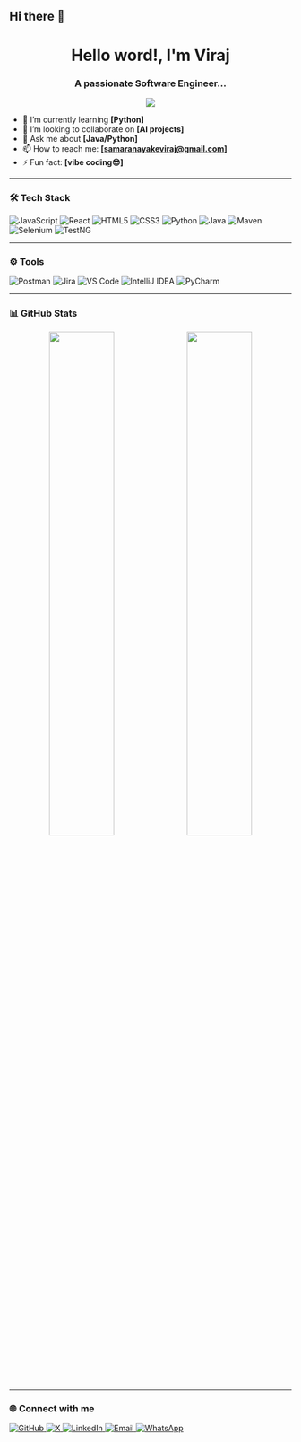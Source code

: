 ## Hi there 👋

<!--
**viraj-samaranayake/viraj-samaranayake** is a ✨ _special_ ✨ repository because its `README.md` (this file) appears on your GitHub profile.

Here are some ideas to get you started:

- 🔭 I’m currently working on ...
- 🌱 I’m currently learning ...
- 👯 I’m looking to collaborate on ...
- 🤔 I’m looking for help with ...
- 💬 Ask me about ...
- 📫 How to reach me: ...
- 😄 Pronouns: ...
- ⚡ Fun fact: ...
-->

<h1 align="center">Hello word!, I'm Viraj</h1>
<h3 align="center">A passionate Software Engineer...</h3>

<p align="center">
  <img src="https://readme-typing-svg.demolab.com/?lines=Aspiring%20QA%20Engineer;Tech%20Enthusiast;Problem%20Solver&center=true&width=380&height=45">
</p>

- 🌱 I’m currently learning **[Python]**
- 👯 I’m looking to collaborate on **[AI projects]**
- 💬 Ask me about **[Java/Python]**
- 📫 How to reach me: **[samaranayakeviraj@gmail.com]**
- ⚡ Fun fact: **[vibe coding😎]**

---

### 🛠️ Tech Stack
![JavaScript](https://img.shields.io/badge/-JavaScript-black?style=flat-square&logo=javascript)
![React](https://img.shields.io/badge/-React-black?style=flat-square&logo=react)
![HTML5](https://img.shields.io/badge/HTML5-E34F26?style=flat-square&logo=html5&logoColor=white)
![CSS3](https://img.shields.io/badge/CSS3-1572B6?style=flat-square&logo=css3&logoColor=white)
![Python](https://img.shields.io/badge/-Python-black?style=flat-square&logo=python)
![Java](https://img.shields.io/badge/Java-007396?style=flat-square&logo=java&logoColor=white)
![Maven](https://img.shields.io/badge/Maven-C71A36?style=flat-square&logo=apachemaven&logoColor=white)
![Selenium](https://img.shields.io/badge/Selenium-43B02A?style=flat-square&logo=selenium&logoColor=white)
![TestNG](https://img.shields.io/badge/TestNG-FF8C00?style=flat-square&logo=testng&logoColor=white)

---
### ⚙️ Tools

![Postman](https://img.shields.io/badge/Postman-FF6C37?style=flat-square&logo=postman&logoColor=white)
![Jira](https://img.shields.io/badge/Jira-0052CC?style=flat-square&logo=jira&logoColor=white)
![VS Code](https://img.shields.io/badge/VS_Code-007ACC?style=flat-square&logo=visualstudiocode&logoColor=white)
![IntelliJ IDEA](https://img.shields.io/badge/IntelliJ_IDEA-000000?style=flat-square&logo=intellijidea&logoColor=white)
![PyCharm](https://img.shields.io/badge/PyCharm-000000?style=flat-square&logo=pycharm&logoColor=white)

---

### 📊 GitHub Stats

<p align="center">
  <img width="48%" src="https://github-readme-stats.vercel.app/api?username=viraj-samaranayake&show_icons=true&theme=github_dark" />
  <img width="48%" src="https://github-readme-streak-stats.herokuapp.com?user=viraj-samaranayake&theme=github-dark" />
</p>

---

### 🌐 Connect with me

<p align="left">
  <a href="https://github.com/viraj-samaranayake" target="_blank">
    <img alt="GitHub" src="https://img.shields.io/badge/GitHub-181717?style=flat&logo=github&logoColor=white" />
  </a>
  <a href="https://x.com/Viraj_sa" target="_blank">
    <img alt="X" src="https://img.shields.io/badge/X-000000?style=flat&logo=twitter&logoColor=white" />
  </a>
    <a href="https://linkedin.com/in/virajsamaranayake" target="_blank">
    <img alt="LinkedIn" src="https://img.shields.io/badge/LinkedIn-blue?style=flat&logo=linkedin&logoColor=white">
  </a>
  <a href="mailto:samaranayakeviraj@gmail.com">
    <img alt="Email" src="https://img.shields.io/badge/Email-D14836?style=flat&logo=gmail&logoColor=white">
  </a>
  <a href="https://wa.me/+94714823155" target="_blank">
    <img alt="WhatsApp" src="https://img.shields.io/badge/WhatsApp-25D366?style=flat&logo=whatsapp&logoColor=white" />
  </a>

</p>
